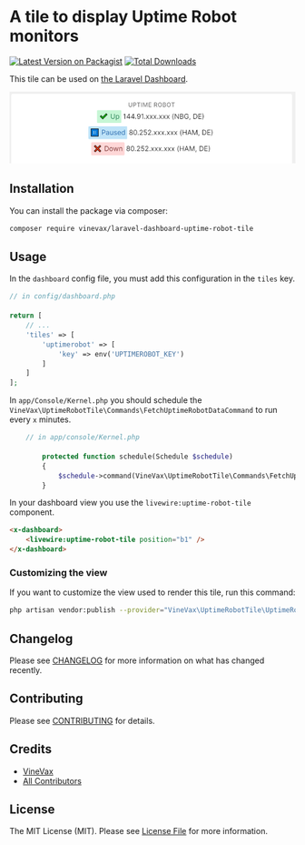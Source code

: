 # A tile to display Uptime Robot monitors

[![Latest Version on Packagist](https://img.shields.io/packagist/v/vinevax/laravel-dashboard-uptime-robot-tile.svg?style=flat-square)](https://packagist.org/packages/vinevax/laravel-dashboard-uptime-robot-tile)
[![Total Downloads](https://img.shields.io/packagist/dt/vinevax/laravel-dashboard-uptime-robot-tile?style=flat-square)](https://packagist.org/packages/vinevax/laravel-dashboard-uptime-robot-tile)

This tile can be used on [the Laravel Dashboard](https://docs.spatie.be/laravel-dashboard).

![img](docs/screenshot.png)

## Installation

You can install the package via composer:

```bash
composer require vinevax/laravel-dashboard-uptime-robot-tile
```

## Usage

In the `dashboard` config file, you must add this configuration in the `tiles` key.
`````php
// in config/dashboard.php

return [
    // ...
    'tiles' => [
        'uptimerobot' => [
            'key' => env('UPTIMEROBOT_KEY')    
        ]   
    ]   
];
`````

In `app/Console/Kernel.php` you should schedule the `VineVax\UptimeRobotTile\Commands\FetchUptimeRobotDataCommand` to run every `x` minutes.

````php
    // in app/console/Kernel.php
    
        protected function schedule(Schedule $schedule)
        {
            $schedule->command(VineVax\UptimeRobotTile\Commands\FetchUptimeRobotDataCommand::class)->everyFiveMinutes();
        }
````

In your dashboard view you use the `livewire:uptime-robot-tile` component.

```html
<x-dashboard>
    <livewire:uptime-robot-tile position="b1" />
</x-dashboard>
```

### Customizing the view

If you want to customize the view used to render this tile, run this command:

```bash
php artisan vendor:publish --provider="VineVax\UptimeRobotTile\UptimeRobotTileServiceProvider" --tag="dashboard-uptime-robot-tile-views"
```

## Changelog

Please see [CHANGELOG](CHANGELOG.md) for more information on what has changed recently.

## Contributing

Please see [CONTRIBUTING](CONTRIBUTING.md) for details.

## Credits

- [VineVax](https://github.com/vinevax)
- [All Contributors](../../contributors)

## License

The MIT License (MIT). Please see [License File](LICENSE.md) for more information.

